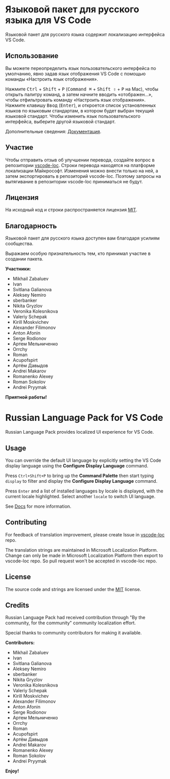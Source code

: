 # Языковой пакет для русского языка для VS Code

Языковой пакет для русского языка содержит локализацию интерфейса VS Code.

## Использование

Вы можете переопределить язык пользовательского интерфейса по умолчанию, явно задав язык отображения VS Code с помощью команды «Настроить язык отображения».

Нажмите <kbd>Ctrl</kbd> + <kbd>Shift</kbd> + <kbd>P</kbd> (<kbd>Command ⌘</kbd> + <kbd>Shift ⇧</kbd> + <kbd>P</kbd> на Mac), чтобы открыть палитру команд, а затем начните вводить «отображен…», чтобы отфильтровать команду «Настроить язык отображения». Нажмите клавишу <kbd>Ввод</kbd> (<kbd>Enter</kbd>), и откроется список установленных языков по языковым стандартам, в котором будет выбран текущий языковой стандарт. Чтобы изменить язык пользовательского интерфейса, выберите другой языковой стандарт.

Дополнительные сведения: [Документация](https://go.microsoft.com/fwlink/?LinkId=761051).

## Участие

Чтобы отправить отзыв об улучшении перевода, создайте вопрос в репозитории [vscode-loc](https://github.com/microsoft/vscode-loc).
Строки перевода находятся на платформе локализации Майкрософт. Изменения можно внести только на ней, а затем экспортировать в репозиторий vscode-loc. Поэтому запросы на вытягивание в репозитории vscode-loc приниматься не будут.

## Лицензия

На исходный код и строки распространяется лицензия [MIT](https://github.com/Microsoft/vscode-loc/blob/master/LICENSE.md).

## Благодарность

Языковой пакет для русского языка доступен вам благодаря усилиям сообщества.

Выражаем особую признательность тем, кто принимал участие в создании пакета.

**Участники:**

* Mikhail Zabaluev
* Ivan
* Svitlana Galianova
* Aleksey Nemiro
* sberbanker
* Nikita Gryzlov
* Veronika Kolesnikova
* Valeriy Schepak
* Kirill Moskvichev
* Alexander Filimonov
* Anton Afonin
* Serge Rodionov
* Артем Мельниченко
* Orrchy
* Roman
* Acupofspirt
* Артём Давыдов
* Andrei Makarov
* Romanenko Alexey
* Roman Sokolov
* Andrei Pryymak

**Приятной работы!**

# Russian Language Pack for VS Code

Russian Language Pack provides localized UI experience for VS Code.

## Usage

You can override the default UI language by explicitly setting the VS Code display language using the **Configure Display Language** command.

Press `Ctrl+Shift+P` to bring up the **Command Palette** then start typing `display` to filter and display the **Configure Display Language** command.

Press `Enter` and a list of installed languages by locale is displayed, with the current locale highlighted. Select another `locale` to switch UI language.

See [Docs](https://go.microsoft.com/fwlink/?LinkId=761051) for more information.

## Contributing

For feedback of translation improvement, please create Issue in [vscode-loc](https://github.com/microsoft/vscode-loc) repo.

The translation strings are maintained in Microsoft Localization Platform. Change can only be made in Microsoft Localization Platform then export to vscode-loc repo. So pull request won't be accepted in vscode-loc repo.

## License

The source code and strings are licensed under the [MIT](https://github.com/Microsoft/vscode-loc/blob/master/LICENSE.md) license.

## Credits

Russian Language Pack had received contribution through "By the community, for the community" community localization effort.

Special thanks to community contributors for making it available.

**Contributors:**

* Mikhail Zabaluev
* Ivan
* Svitlana Galianova
* Aleksey Nemiro
* sberbanker
* Nikita Gryzlov
* Veronika Kolesnikova
* Valeriy Schepak
* Kirill Moskvichev
* Alexander Filimonov
* Anton Afonin
* Serge Rodionov
* Артем Мельниченко
* Orrchy
* Roman
* Acupofspirt
* Артём Давыдов
* Andrei Makarov
* Romanenko Alexey
* Roman Sokolov
* Andrei Pryymak

**Enjoy!**

